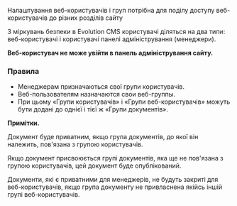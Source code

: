 Налаштування веб-користувачів і груп потрібна для поділу доступу веб-користувачів до різних розділів сайту

З міркувань безпеки в Evolution CMS користувачі діляться на два типи: веб-користувачі і користувачі панелі адміністрування (менеджери).

**Веб-користувач не може увійти в панель адміністрування сайту.**

### Правила ###
* Менеджерам призначаються свої групи користувачів.
* Веб-пользователям назначаются свои веб-группы.
* При цьому «Групи користувачів» і «Групи веб-користувачів» можуть бути додані до однієї і тієї ж «Групи документів».

**Примітки.**

Документ буде приватним, якщо група документів, до якої він належить, пов'язана з групою користувачів. 

Якщо документ присвоюється групі документів, яка ще не пов'язана з групою користувачів, цей документ буде опублікований. 

Документи, які є приватними для менеджерів, не будуть закриті для веб-користувачів, якщо група документу не привласнена якійсь іншій групі веб-користувачів.
